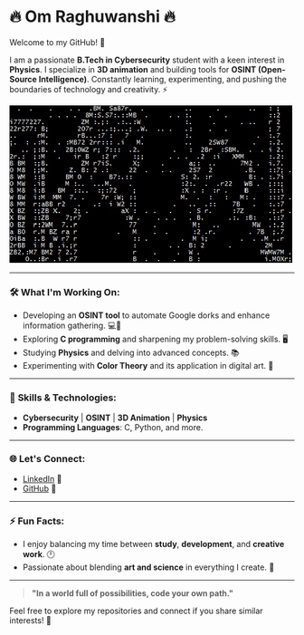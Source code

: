 # 🔥 **Om Raghuwanshi** 🔥

Welcome to my GitHub! 👾

I am a passionate **B.Tech in Cybersecurity** student with a keen interest in **Physics**. I specialize in **3D animation** and building tools for **OSINT (Open-Source Intelligence)**. Constantly learning, experimenting, and pushing the boundaries of technology and creativity. ⚡

![Alt Text](a.gif)

---

### 🛠️ **What I'm Working On:**
- Developing an **OSINT tool** to automate Google dorks and enhance information gathering. 💻🚀
- Exploring **C programming** and sharpening my problem-solving skills. 🖥️
- Studying **Physics** and delving into advanced concepts. 📚
- Experimenting with **Color Theory** and its application in digital art. 🎨

---

### 🧠 **Skills & Technologies:**
- **Cybersecurity** | **OSINT** | **3D Animation** | **Physics**  
- **Programming Languages**: C, Python, and more.
-----

### 🌐 **Let's Connect:**
- [LinkedIn](https://www.linkedin.com) 💼
- [GitHub](https://github.com) 🌟

---

### ⚡ **Fun Facts:**
- I enjoy balancing my time between **study**, **development**, and **creative work**. 🕛  
- Passionate about blending **art and science** in everything I create. 🎨

---

> **"In a world full of possibilities, code your own path."**

Feel free to explore my repositories and connect if you share similar interests! 🌟
